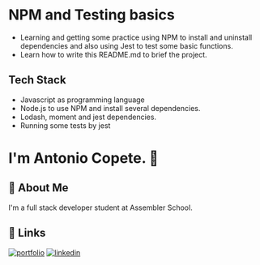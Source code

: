 # NPM and Testing basics

- Learning and getting some practice using NPM to install and uninstall dependencies and also using Jest to test some basic functions.
- Learn how to write this README.md to brief the project.


## Tech Stack

- Javascript as programming language
- Node.js to use NPM and install several dependencies.
- Lodash, moment and jest dependencies.
- Running some tests by jest

  
# I'm Antonio Copete. 👋

  
## 🚀 About Me
I'm a full stack developer student at Assembler School.

  
## 🔗 Links
[![portfolio](https://img.shields.io/badge/my_portfolio-000?style=for-the-badge&logo=ko-fi&logoColor=white)](https://github.com/AntonioCopete
)
[![linkedin](https://img.shields.io/badge/linkedin-0A66C2?style=for-the-badge&logo=linkedin&logoColor=white)](https://www.linkedin.com/in/antonio-jes%C3%BAs-copete-jim%C3%A9nez-844227215/)
